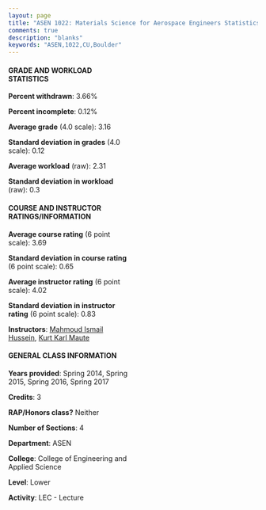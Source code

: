 ```yaml
---
layout: page
title: "ASEN 1022: Materials Science for Aerospace Engineers Statistics"
comments: true
description: "blanks"
keywords: "ASEN,1022,CU,Boulder"
---
```

<head>
<script src="https://ajax.googleapis.com/ajax/libs/jquery/2.1.3/jquery.min.js"></script>
<script src="https://dl.dropboxusercontent.com/s/pc42nxpaw1ea4o9/highcharts.js?dl=0"></script>
<!-- <script src="../assets/js/highcharts.js"></script> -->
<style type="text/css">@font-face {
	font-family: "Bebas Neue";
	src: url(https://www.filehosting.org/file/details/544349/BebasNeue Regular.otf) format("opentype");
	}
	h1.Bebas { 
		font-family: "Bebas Neue", Verdana, Tahoma;
	}
</style>
</head>
<body>
	<div id="container" style="float: right; width: 45%; height: 88%; margin-left: 2.5%; margin-right: 2.5%;"></div>
	<script language="JavaScript">
		$(document).ready(function() {
		var chart = {type: 'column'};
		var title = {text: 'Grade Distribution'};
		var xAxis = {categories: ['A','B','C','D','F'],crosshair: true};
		var yAxis = {min: 0,title: {text: 'Percentage'}};
		var tooltip = {headerFormat: '<center><b><span style="font-size:20px">{point.key}</span></b></center>',
		               pointFormat: '<td style="padding:0"><b>{point.y:.1f}%</b></td>',
		               footerFormat: '</table>',shared: true,useHTML: true};
		var plotOptions = {column: {pointPadding: 0.0,borderWidth: 0}};  
		var credits = {enabled: false};var series= [{name: 'Percent',data: [38.65,47.15,10.32,3.08,0.79,]}];
		var json = {};
		json.chart = chart;
		json.title = title;
		json.tooltip = tooltip;
		json.xAxis = xAxis;
		json.yAxis = yAxis;  
		json.series = series;
		json.plotOptions = plotOptions;  
		json.credits = credits;
		$('#container').highcharts(json);
	});
	</script>
</body>
			   
#### GRADE AND WORKLOAD STATISTICS

**Percent withdrawn**: 3.66%

**Percent incomplete**: 0.12%

**Average grade** (4.0 scale): 3.16

**Standard deviation in grades** (4.0 scale): 0.12

**Average workload** (raw): 2.31

**Standard deviation in workload** (raw): 0.3

#### COURSE AND INSTRUCTOR RATINGS/INFORMATION

**Average course rating** (6 point scale): 3.69

**Standard deviation in course rating** (6 point scale): 0.65

**Average instructor rating** (6 point scale): 4.02

**Standard deviation in instructor rating** (6 point scale): 0.83

**Instructors**: <a href='../../instructors/Mahmoud_Ismail_Hussein'>Mahmoud Ismail Hussein</a>, <a href='../../instructors/Kurt_Karl_Maute'>Kurt Karl Maute</a>

#### GENERAL CLASS INFORMATION

**Years provided**: Spring 2014, Spring 2015, Spring 2016, Spring 2017

**Credits**: 3

**RAP/Honors class?** Neither

**Number of Sections**: 4

**Department**: ASEN

**College**: College of Engineering and Applied Science

**Level**: Lower

**Activity**: LEC - Lecture
